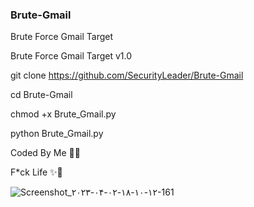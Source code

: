 ### Brute-Gmail
Brute Force Gmail Target

Brute Force Gmail Target v1.0

git clone https://github.com/SecurityLeader/Brute-Gmail

cd Brute-Gmail

chmod +x Brute_Gmail.py

python Brute_Gmail.py

Coded By Me 🙂🌑

F*ck Life ✨💫

![Screenshot_۲۰۲۳-۰۴-۰۲-۱۸-۱۰-۱۲-161](https://user-images.githubusercontent.com/128728937/229359918-a90822a5-99a5-4654-8f6b-c3ff0d4c184a.jpeg)
